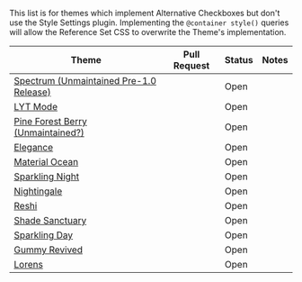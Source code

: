 This list is for themes which implement Alternative Checkboxes but don't use the Style Settings plugin. Implementing the `@container style()` queries will allow the Reference Set CSS to overwrite the Theme's implementation.

| Theme                                                                             | Pull Request | Status | Notes |
| --------------------------------------------------------------------------------- | ------------ | ------ | ----- |
| [Spectrum (Unmaintained Pre-1.0 Release)](https://github.com/wiktoriavh/Spectrum) |              | Open   |       |
| [LYT Mode](https://github.com/nickmilo/LYT-Mode)                                  |              | Open   |       |
| [Pine Forest Berry (Unmaintained?)](https://github.com/Nilahn/pine_forest_berry/) |              | Open   |       |
| [Elegance](https://github.com/Victologo/elegance-theme)                           |              | Open   |       |
| [Material Ocean](https://github.com/dragonwocky/obsidian-material-ocean)          |              | Open   |       |
| [Sparkling Night](https://github.com/isax785/obsidian-sparkling-night)            |              | Open   |       |
| [Nightingale](https://github.com/frank0713/nightingale-obsidian)                  |              | Open   |       |
| [Reshi](https://github.com/contrapasso3/Reshi)                                    |              | Open   |       |
| [Shade Sanctuary](https://github.com/Elevict/Shade-Sanctuary)                     |              | Open   |       |
| [Sparkling Day](https://github.com/isax785/obsidian-sparkling-day)                |              | Open   |       |
| [Gummy Revived](https://github.com/WinnerWind/gummy-revived)                      |              | Open   |       |
| [Lorens](https://github.com/lorens-osman-dev/Lorens-Obsidian-Theme)               |              | Open   |       |
